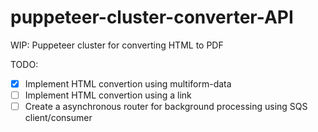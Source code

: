 # puppeteer-cluster-converter-API
WIP: Puppeteer cluster for converting HTML to PDF


TODO:

- [x] Implement HTML convertion using multiform-data
- [ ] Implement HTML convertion using a link
- [ ] Create a asynchronous router for background processing using SQS client/consumer 
